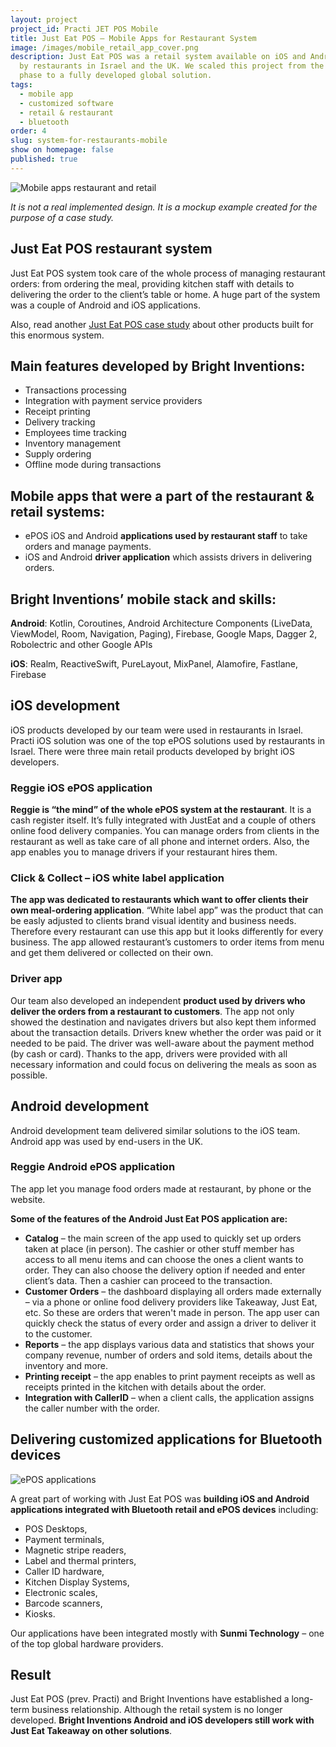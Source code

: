 ```yaml
---
layout: project
project_id: Practi JET POS Mobile
title: Just Eat POS – Mobile Apps for Restaurant System
image: /images/mobile_retail_app_cover.png
description: Just Eat POS was a retail system available on iOS and Android used
  by restaurants in Israel and the UK. We scaled this project from the startup
  phase to a fully developed global solution.
tags:
  - mobile app
  - customized software
  - retail & restaurant
  - bluetooth
order: 4
slug: system-for-restaurants-mobile
show on homepage: false
published: true
---
```

<div class="image"><img src="/images/mobile_retail_app.png" alt="Mobile apps restaurant and retail" title="It is not a real implemented design. It is a mockup example created for the purpose of a case study."  /> </div>

*It is not a real implemented design. It is a mockup example created for the purpose of a case study.*

## Just Eat POS restaurant system

Just Eat POS system took care of the whole process of managing restaurant orders: from ordering the meal, providing kitchen staff with details to delivering the order to the client’s table or home. A huge part of the system was a couple of Android and iOS applications.

Also, read another [Just Eat POS case study](/projects/system-for-restaurants) about other products built for this enormous system.

## Main features developed by Bright Inventions:

* Transactions processing
* Integration with payment service providers
* Receipt printing
* Delivery tracking
* Employees time tracking
* Inventory management
* Supply ordering
* Offline mode during transactions

## **Mobile apps that were a part of the restaurant & retail systems:**

* ePOS iOS and Android **applications used by restaurant staff** to take orders and manage payments.
* iOS and Android **driver application** which assists drivers in delivering orders.

## **Bright Inventions’ mobile stack and skills:**

**Android**: Kotlin, Coroutines, Android Architecture Components (LiveData, ViewModel, Room, Navigation, Paging), Firebase, Google Maps, Dagger 2, Robolectric and other Google APIs

**iOS**: Realm, ReactiveSwift, PureLayout, MixPanel, Alamofire, Fastlane, Firebase

## iOS development

iOS products developed by our team were used in restaurants in Israel. Practi iOS solution was one of the top ePOS solutions used by restaurants in Israel. There were three main retail products developed by bright iOS developers.

### **Reggie iOS ePOS application**

**Reggie is “the mind” of the whole ePOS system at the restaurant**. It is a cash register itself. It’s fully integrated with JustEat and a couple of others online food delivery companies. You can manage orders from clients in the restaurant as well as take care of all phone and internet orders. Also, the app enables you to manage drivers if your restaurant hires them.

### **Click & Collect – iOS white label application**

**The app was dedicated to restaurants which want to offer clients their own meal-ordering application**. “White label app” was the product that can be easly adjusted to clients brand visual identity and business needs. Therefore every restaurant can use this app but it looks differently for every business. The app allowed restaurant’s customers to order items from menu and get them delivered or collected on their own.

### **Driver app** 

Our team  also developed an independent **product used by drivers who deliver the orders from a restaurant to customers**. The app not only showed the destination and navigates drivers but also kept them informed about the transaction details. Drivers knew whether the order was paid or it needed to be paid. The driver was well-aware about the payment method (by cash or card). Thanks to the app, drivers were provided with all necessary information and could focus on delivering the meals as soon as possible.

## **Android development**

Android development team delivered similar solutions to the iOS team. Android app was used by end-users in the UK.

### Reggie Android ePOS application

The app let you manage food orders made at restaurant, by phone or the website.

**Some of the features of the Android Just Eat POS application are:**

* **Catalog** – the main screen of the app used to quickly set up orders taken at place (in person). The cashier or other stuff member has access to all menu items and can choose the ones a client wants to order. They can also choose the delivery option if needed and enter client’s data. Then a cashier can proceed to the transaction.
* **Customer Orders** – the dashboard displaying all orders made externally – via a phone or online food delivery providers like Takeaway, Just Eat, etc. So these are orders that weren't made in person. The app user can quickly check the status of every order and assign a driver to deliver it to the customer.
* **Reports** – the app displays various data and statistics that shows your company revenue, number of orders and sold items, details about the inventory and more.
* **Printing receipt** – the app enables to print payment receipts as well as receipts printed in the kitchen with details about the order.
* **Integration with CallerID** – when a client calls, the application assigns the caller number with the order.

## Delivering customized applications for Bluetooth devices

<div class="image"><img src="/images/blog_post_cover_epos.png" alt="ePOS applications" title="undefined"  /> </div>

A great part of working with Just Eat POS was **building iOS and Android applications integrated with Bluetooth retail and ePOS devices** including:

* POS Desktops,
* Payment terminals,
* Magnetic stripe readers,
* Label and thermal printers, 
* Caller ID hardware, 
* Kitchen Display Systems,
* Electronic scales,
* Barcode scanners,
* Kiosks.

Our applications have been integrated mostly with **Sunmi Technology** – one of the top global hardware providers.

## **Result**

Just Eat POS (prev. Practi) and Bright Inventions have established a long-term business relationship. Although the retail system is no longer developed. **Bright Inventions Android and iOS developers still work with Just Eat Takeaway on other solutions**.